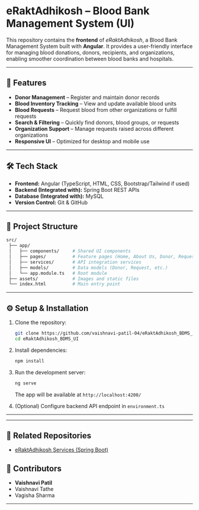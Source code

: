 # eRaktAdhikosh – Blood Bank Management System (UI)

This repository contains the **frontend** of *eRaktAdhikosh*, a Blood Bank Management System built with **Angular**. It provides a user-friendly interface for managing blood donations, donors, recipients, and organizations, enabling smoother coordination between blood banks and hospitals.

---

## 🚀 Features

* **Donor Management** – Register and maintain donor records
* **Blood Inventory Tracking** – View and update available blood units
* **Blood Requests** – Request blood from other organizations or fulfill requests
* **Search & Filtering** – Quickly find donors, blood groups, or requests
* **Organization Support** – Manage requests raised across different organizations
* **Responsive UI** – Optimized for desktop and mobile use

---

## 🛠️ Tech Stack

* **Frontend:** Angular (TypeScript, HTML, CSS, Bootstrap/Tailwind if used)
* **Backend (Integrated with):** Spring Boot REST APIs
* **Database (Integrated with):** MySQL
* **Version Control:** Git & GitHub

---

## 📂 Project Structure

```bash
src/
 ├── app/
 │   ├── components/     # Shared UI components
 │   ├── pages/          # Feature pages (Home, About Us, Donor, Requests, etc.)
 │   ├── services/       # API integration services
 │   ├── models/         # Data models (Donor, Request, etc.)
 │   └── app.module.ts   # Root module
 ├── assets/             # Images and static files
 └── index.html          # Main entry point
```

---

## ⚙️ Setup & Installation

1. Clone the repository:

   ```bash
   git clone https://github.com/vaishnavi-patil-04/eRaktAdhikosh_BDMS_UI.git
   cd eRaktAdhikosh_BDMS_UI
   ```

2. Install dependencies:

   ```bash
   npm install
   ```

3. Run the development server:

   ```bash
   ng serve
   ```

   The app will be available at `http://localhost:4200/`

4. (Optional) Configure backend API endpoint in `environment.ts`

---

---

## 🔗 Related Repositories

* [eRaktAdhikosh Services (Spring Boot)](https://github.com/vaishnavi-patil-04/eRaktAdhikosh_BDMS_Service)


## 🤝 Contributors

* **Vaishnavi Patil** 
* Vaishnavi Tathe
* Vagisha Sharma 

---



